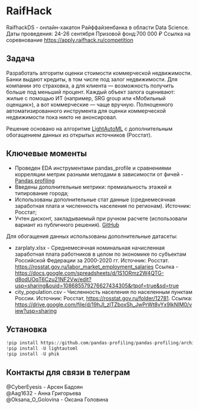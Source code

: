 # RaifHack
RaifhackDS - онлайн-хакатон Райффайзенбанка в области Data Science. 
Даты проведения: 24-26 сентября
Призовой фонд:700 000 ₽
Ссылка на соревнование https://apply.raifhack.ru/competition

## Задача

Разработать алгоритм оценки стоимости коммерческой недвижимости.
Банки выдают кредиты, в том числе под залог недвижимости. Для компании это страховка, а для клиента — возможность получить больше под меньший процент. Каждый объект залога оценивают: жилые с помощью ИТ (например, SRG group или «Мобильный оценщик»), а вот коммерческие — чаще вручную. Полноценного автоматизированного инструмента для оценки коммерческой недвижимости пока никто не анонсировал.

Решение основано на алгоритме [LightAutoML](https://github.com/sberbank-ai-lab/LightAutoML) с дополнительным обогащением данных из открытых источников (Росстат).  

## Ключевые моменты
- Проведен EDA инструментами pandas_profile и сравнениями корреляции метрик разными методами в зависимости от фичей  - 
[Pandas profiling](https://drive.google.com/file/d/1xQl3LvpX9J0G6gJoaBjzRcBFKZi6QZXz/view?usp=sharing)
- Введены дополнительные метрики: премиальность этажей и типирование города;
- Использованы дополнительные стат данные (среднемесячная заработная плата и численность населения по регионам). Источник: Росстат;
- Учтен дисконт, закладываемый при ручном расчете (использовали вариант из публичного решения). [GitHub](https://github.com/BatyaZhizni/Raifhack-DS)


Для обогащения данных использованы дополнительные датасеты:


- zarplaty.xlsx - Среднемесячная номинальная начисленная заработная плата работников в целом по экономике по субъектам Российской Федерации за 2000-2020 гг. Источник: Росстат. https://rosstat.gov.ru/labor_market_employment_salaries Ссылка - https://docs.google.com/spreadsheets/d/1S1ORmz2W4QTG-d8odUOqT6Czu21NF2Vw/edit?usp=sharing&ouid=108685579276627434305&rtpof=true&sd=true
- city_population.csv - Численность населения по населенным пунктам России. Источник: Росстат, https://rosstat.gov.ru/folder/12781.  Ссылка: https://drive.google.com/file/d/19hJI_zlTZboxSh_JwPrWt8vYx9lkNlM0/view?usp=sharing


## Установка

```python
!pip install https://github.com/pandas-profiling/pandas-profiling/archive/master.zip
!pip install -U lightautoml
!pip install -U phik
```
## Контакты для связи в телеграм
@CyberEyesis - Арсен Бадоян  
@Aag1632 - Анна Григорьева  
@Oksana_O_Golovina - Оксана Головина
